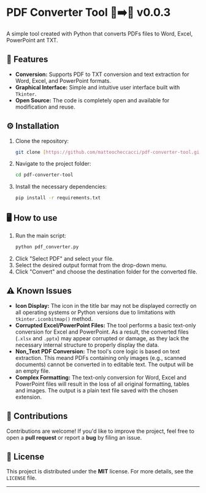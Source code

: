 # PDF Converter Tool 📄➡️🔄 v0.0.3
A simple tool created with Python that converts PDFs files to Word, Excel, PowerPoint ant TXT.


## 🚀 Features

- **Conversion:** Supports PDF to TXT conversion and text extraction for Word, Excel, and PowerPoint formats.
- **Graphical Interface:** Simple and intuitive user interface built with `Tkinter`.
- **Open Source:** The code is completely open and available for modification and reuse.


## ⚙️ Installation

1.  Clone the repository:
    ```bash
    git clone [https://github.com/matteocheccacci/pdf-converter-tool.git](https://github.com/matteocheccacci/pdf-converter-tool.git)
    ```
2.  Navigate to the project folder:
    ```bash
    cd pdf-converter-tool
    ```
3.  Install the necessary dependencies:
    ```bash
    pip install -r requirements.txt
    ```


## 🖥️ How to use

1.  Run the main script:
    ```bash
    python pdf_converter.py
    ```
2.  Click "Select PDF" and select your file.
3.  Select the desired output format from the drop-down menu.
4.  Click "Convert" and choose the destination folder for the converted file.


## ⚠️ Known Issues

- **Icon Display:** The icon in the title bar may not be displayed correctly on all operating systems or Python versions due to limitations with `tkinter.iconbitmap()` method.
- **Corrupted Excel/PowerPoint Files:** The tool performs a basic text-only conversion for Excel and PowerPoint. As a result, the converted files (`.xlsx` and `.pptx`) may appear corrupted or damage, as they lack the necessary internal structure to properly display the data.
- **Non_Text PDF Conversion:** The tool's core logic is based on text extraction. This meand PDFs containing only images (e.g., scanned documents) cannot be converted in to editable text. The output will be an empty file.
- **Complex Formatting:** The text-only conversion for Word, Excel and PowerPoint files will result in the loss of all original formatting, tables and images. The output is a plain text file saved with the chosen extension.


## 🤝 Contributions

Contributions are welcome! If you'd like to improve the project, feel free to open a **pull request** or report a **bug** by filing an issue.


## 📄 License

This project is distributed under the **MIT** license. For more details, see the `LICENSE` file.

---